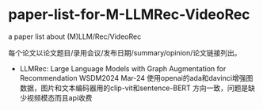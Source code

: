 # paper-list-for-M-LLMRec-VideoRec
a paper list about (M)LLM/Rec/VideoRec

每个论文以论文题目/录用会议/发布日期/summary/opinion/论文链接列出。

- LLMRec: Large Language Models with Graph Augmentation for Recommendation
  WSDM2024
  Mar-24
  使用openai的ada和davinci增强图数据，图片和文本编码器用的clip-vit和sentence-BERT
  方向一致，问题是缺少视频模态而且api收费
